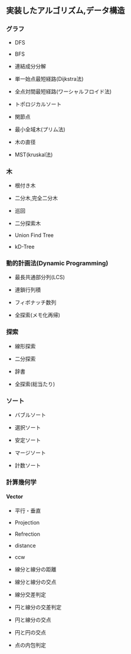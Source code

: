 ## 実装したアルゴリズム,データ構造

### グラフ
- DFS

- BFS

- 連結成分分解

- 単一始点最短経路(Dijkstra法)

- 全点対間最短経路(ワーシャルフロイド法)

- トポロジカルソート

- 関節点

- 最小全域木(プリム法)

- 木の直径

- MST(kruskal法)

### 木
- 根付き木

- 二分木,完全二分木

- 巡回

- 二分探索木

- Union Find Tree

- kD-Tree

### 動的計画法(Dynamic Programming)
- 最長共通部分列(LCS)

- 連鎖行列積

- フィボナッチ数列

- 全探索(メモ化再帰)

### 探索
- 線形探索

- 二分探索

- 辞書

- 全探索(総当たり)

### ソート
- バブルソート

- 選択ソート

- 安定ソート

- マージソート

- 計数ソート

### 計算幾何学
#### Vector
- 平行・垂直

- Projection

- Refrection

- distance

- ccw

- 線分と線分の距離

- 線分と線分の交点

- 線分交差判定

- 円と線分の交差判定

- 円と線分の交点

- 円と円の交点

- 点の内包判定

